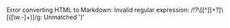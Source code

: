 Error converting HTML to Markdown: Invalid regular expression: /!?\\[[^\]]+?\]\\[([\w.-]+)\]/g: Unmatched ')'